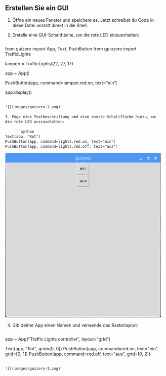## Erstellen Sie ein GUI

1. Öffne ein neues Fenster und speichere es. Jetzt schreibst du Code in diese Datei anstatt direkt in die Shell.

2. Erstelle eine GUI-Schaltfläche, um die rote LED einzuschalten:
    
    ```python
from guizero import App, Text, PushButton
from gpiozero import TrafficLights

lampen = TrafficLights(22, 27, 17)

app = App()

PushButton(app, command=lampen.red.on, text="ein")

app.display()
```

![](images/guizero-1.png)

3. Füge eine Textbeschriftung und eine zweite Schaltfläche hinzu, um die rote LED auszuschalten:
    
    ```python
Text(app, "Rot")
PushButton(app, command=lights.red.on, text="ein")
PushButton(app, command=lights.red.off, text="aus")
```

![](images/guizero-2.png)

4. Gib deiner App einen Namen und verwende das Rasterlayout:
    
    ```python
app = App("Traffic Lights controller", layout="grid")

Text(app, "Rot", grid=[0, 0])
PushButton(app, command=red.on, text="ein", grid=[0, 1])
PushButton(app, command=red.off, text="aus", grid=[0, 2])
```

![](images/guizero-3.png)